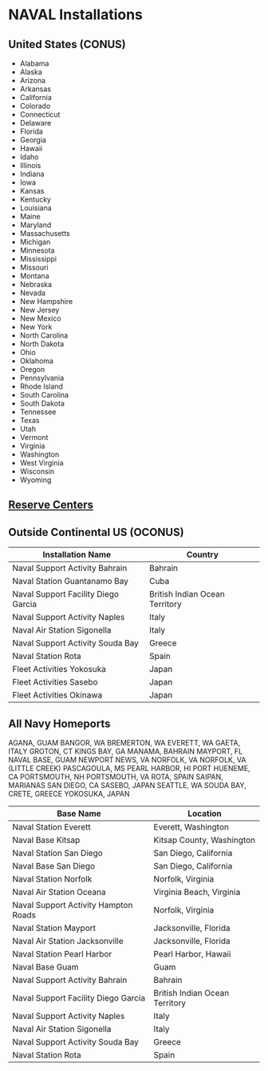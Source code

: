 # NAVAL Installations

## United States (CONUS)

- Alabama
- Alaska
- Arizona
- Arkansas
- California
- Colorado
- Connecticut
- Delaware
- Florida
- Georgia
- Hawaii
- Idaho
- Illinois
- Indiana
- Iowa
- Kansas
- Kentucky
- Louisiana
- Maine
- Maryland
- Massachusetts
- Michigan
- Minnesota
- Mississippi
- Missouri
- Montana
- Nebraska
- Nevada
- New Hampshire
- New Jersey
- New Mexico
- New York
- North Carolina
- North Dakota
- Ohio
- Oklahoma
- Oregon
- Pennsylvania
- Rhode Island
- South Carolina
- South Dakota
- Tennessee
- Texas
- Utah
- Vermont
- Virginia
- Washington
- West Virginia
- Wisconsin
- Wyoming

## [Reserve Centers](./reserveCenters.md)

## Outside Continental US (OCONUS)

| **Installation Name** | **Country** |
|-----------------------|--------------|
| Naval Support Activity Bahrain | Bahrain |
| Naval Station Guantanamo Bay | Cuba |
| Naval Support Facility Diego Garcia | British Indian Ocean Territory |
| Naval Support Activity Naples | Italy |
| Naval Air Station Sigonella | Italy |
| Naval Support Activity Souda Bay | Greece |
| Naval Station Rota | Spain |
| Fleet Activities Yokosuka | Japan |
| Fleet Activities Sasebo | Japan |
| Fleet Activities Okinawa | Japan |

## All Navy Homeports

AGANA, GUAM
BANGOR, WA
BREMERTON, WA
EVERETT, WA
GAETA, ITALY
GROTON, CT
KINGS BAY, GA
MANAMA, BAHRAIN
MAYPORT, FL
NAVAL BASE, GUAM
NEWPORT NEWS, VA
NORFOLK, VA
NORFOLK, VA (LITTLE CREEK)
PASCAGOULA, MS
PEARL HARBOR, HI
PORT HUENEME, CA
PORTSMOUTH, NH
PORTSMOUTH, VA
ROTA, SPAIN
SAIPAN, MARIANAS
SAN DIEGO, CA
SASEBO, JAPAN
SEATTLE, WA
SOUDA BAY, CRETE, GREECE
YOKOSUKA, JAPAN


| **Base Name** | **Location** |
|-----------------------|--------------|
| Naval Station Everett | Everett, Washington |
| Naval Base Kitsap | Kitsap County, Washington |
| Naval Station San Diego | San Diego, California |
| Naval Base San Diego | San Diego, California |
| Naval Station Norfolk | Norfolk, Virginia |
| Naval Air Station Oceana | Virginia Beach, Virginia |
| Naval Support Activity Hampton Roads | Norfolk, Virginia |
| Naval Station Mayport | Jacksonville, Florida |
| Naval Air Station Jacksonville | Jacksonville, Florida |
| Naval Station Pearl Harbor | Pearl Harbor, Hawaii |
| Naval Base Guam | Guam |
| Naval Support Activity Bahrain | Bahrain |
| Naval Support Facility Diego Garcia | British Indian Ocean Territory |
| Naval Support Activity Naples | Italy |
| Naval Air Station Sigonella | Italy |
| Naval Support Activity Souda Bay | Greece |
| Naval Station Rota | Spain |
